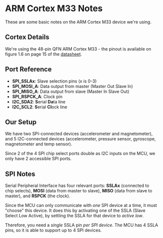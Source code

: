 # ARM Cortex M33 Notes

These are some basic notes on the ARM Cortex M33 device we're using. 

## Cortex Details

We're using the 48-pin QFN ARM Cortex M33 - the pinout is available on figure 1.6 on page 15 of the [datasheet](https://www.renesas.com/us/en/document/dst/ra4m2-group-datasheet).

## Port Reference

- **SPI_SSLAx**: Slave selection pins (x is 0-3)
- **SPI_MOSI_A**: Data output from master (Master Out Slave In)
- **SPI_MISO_A**: Data output from slave (Master In Slave Out)
- **SPI_RSPCK_A**: Clock pin
- **I2C_SDA2**: **S**erial **Da**ta line
- **I2C_SCL2**: **S**erial **Cl**ock line


## Our Setup

We have two SPI-connected devices (accelerometer and magnetometer), and 5 I2C-connected devices (accelerometer, pressure sensor, gyroscope, magnetometer and temp sensor). 

Since 2 of the 4 SPI chip select ports double as I2C inputs on the MCU, we only have 2 accessible SPI ports. 

## SPI Notes

Serial Peripheral Interface has four relevant ports: **SSLAx** (connected to chip selects), **MOSI** (data from master to slave), **MISO** (data from slave to master), and **RSPCK** (the clock). 

Since the MCU can only communicate with *one* SPI device at a time, it must "choose" this device. It does this by activating one of the SSLA (Slave Select Low Active), by settling the SSLA for that device to *active low*.

Therefore, you need a *single* SSLA pin *per SPI device*. The MCU has 4 SSLA pins, so it is able to support up to 4 SPI devices.